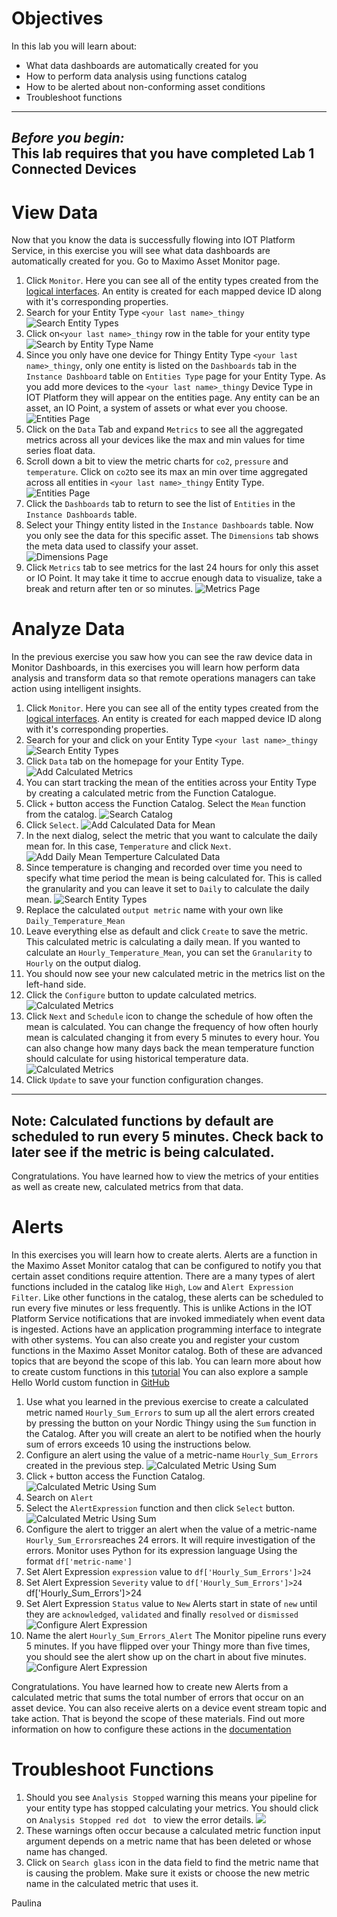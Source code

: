 # Objectives
In this lab you will learn about:

* What data dashboards are automatically created for you
* How to perform data analysis using functions catalog
* How to be alerted about non-conforming asset conditions
* Troubleshoot functions
---
*Before you begin:*  
This lab requires that you have completed Lab 1 Connected Devices
---

# View Data
Now that you know the data is successfully flowing into IOT Platform Service, in this exercise you will see what data dashboards are automatically created for you. Go to Maximo Asset Monitor page.

1. Click `Monitor`. Here you can see all of the entity types created from the [logical interfaces](https://www.ibm.com/support/knowledgecenter/SSQP8H/iot/developing/connect.html).  An entity is created for each mapped device ID along with it's corresponding properties.
2.  Search for your Entity Type `<your last name>_thingy`
![Search Entity Types](img/i73.png) &nbsp;  
3.  Click on`<your last name>_thingy` row in the table for your entity type
![Search by Entity Type Name](img/i74.png) &nbsp;  
4.  Since you only have one device for Thingy Entity Type `<your last name>_thingy`, only one entity is listed on the `Dashboards` tab in the `Instance Dashboard` table on `Entities Type` page for your Entity Type.  As you add more devices to the `<your last name>_thingy` Device Type in IOT Platform they will appear on the entities page.  Any entity can be an asset, an IO Point, a system of assets or what ever you choose.
![Entities Page](img/i75.png) &nbsp;   
5.  Click on the `Data` Tab and expand `Metrics` to see all the aggregated metrics across all your devices like the max and min values for time series float data.
6.  Scroll down a bit to view the metric charts for `co2`, `pressure` and `temperature`.  Click on `co2`to see its max an min over time aggregated across all entities in `<your last name>_thingy` Entity Type.
![Entities Page](img/i76.png) &nbsp;
7.  Click the `Dashboards` tab to return to see the list of `Entities` in the `Instance Dashboards` table.  
8.  Select your Thingy entity listed in the `Instance Dashboards` table.  Now you only see the data for this specific asset.  The `Dimensions` tab shows the meta data used to classify your asset.  
![Dimensions Page](img/i77.png) &nbsp;
9.  Click `Metrics` tab to see metrics for the last 24 hours for only this asset or IO Point. It may take it time to accrue enough data to visualize, take a break and return after ten or so minutes.
![Metrics Page](img/i78.png) &nbsp;  

# Analyze Data
In the previous exercise you saw how you can see the raw device data in Monitor Dashboards, in this exercises you will learn how perform data analysis and transform data so that remote operations managers can take action using intelligent insights.  

1.  Click `Monitor`. Here you can see all of the entity types created from the [logical interfaces](https://www.ibm.com/support/knowledgecenter/SSQP8H/iot/developing/connect.html).  An entity is created for each mapped device ID along with it's corresponding properties.
2.  Search for your and click on your Entity Type `<your last name>_thingy`
![Search Entity Types](img/i73.png) &nbsp;   
3.  Click `Data` tab  on the homepage for your Entity Type.
![Add Calculated Metrics](img/i74.png) &nbsp;  
4.  You can start tracking the mean of the entities across your Entity Type by creating a calculated metric from the Function Catalogue.
5.  Click `+` button access the Function Catalog.  Select the `Mean` function from the catalog. 
![Search Catalog](img/i79.png) &nbsp;
6.  Click `Select`.
![Add Calculated Data for Mean](img/i80.png) &nbsp;
7.  In the next dialog, select the metric that you want to calculate the daily mean for. In this case, `Temperature` and click `Next`.
![Add Daily Mean Temperture Calculated Data](img/i81.png) &nbsp;
8.  Since temperature is changing and recorded over time you need to specify what time period the mean is being calculated for.   This is called the granularity and you can leave it set to `Daily` to calculate the daily mean.
![Search Entity Types](img/i82.png) &nbsp;
9.  Replace the calculated `output metric` name with your own like `Daily_Temperature_Mean`
10.  Leave everything else as default and click `Create` to save the metric.  This calculated metric is calculating a daily mean. If you wanted to calculate an `Hourly_Temperature_Mean`, you can set the `Granularity` to `Hourly` on the output dialog.
11.  You should now see your new calculated metric in the metrics list on the left-hand side.
12.  Click the `Configure` button to update calculated metrics.
![Calculated Metrics](img/i83.png) &nbsp;  
13.  Click `Next` and `Schedule` icon to change the schedule of how often the mean is calculated.  You can change the frequency of how often hourly mean is calculated changing it from every 5 minutes to every hour.   You can also change how many days back the mean temperature function should calculate for using historical temperature data.    
![Calculated Metrics](img/i84.png) &nbsp;  
14.  Click `Update` to save your function configuration changes.
---
**Note:**
Calculated functions by default are scheduled to run every 5 minutes.  Check back to later see if the metric is being calculated.
---
 Congratulations.  You have learned how to view the metrics of your entities as well as create new, calculated metrics from that data.

# Alerts

In this exercises you will learn how to create alerts. Alerts are a function in the Maximo Asset Monitor catalog that can be configured to notify you that certain asset conditions require attention.  There are a many types of alert functions included in the catalog like `High`, `Low` and `Alert Expression Filter`.  Like other functions in the catalog, these alerts can be scheduled to run every five minutes or less frequently.  This is unlike Actions in the IOT Platform Service notifications that are invoked immediately when event data is ingested. Actions have an application programming interface to integrate with other systems.  You can also create you and register your custom functions in the Maximo Asset Monitor catalog.  Both of these are advanced topics that are beyond the scope of this lab. You can learn more about how to create custom functions in this [tutorial](https://www.ibm.com/support/knowledgecenter/en/SSQP8H/iot/analytics/tutorials/as_adding_complex_function_tutorial.html)  You can also explore a sample Hello World custom function in [GitHub](https://github.com/madendorff/functions)

1. Use what you learned in the previous exercise to create a calculated metric named `Hourly_Sum_Errors` to sum up all the alert errors created by pressing the button on your Nordic Thingy using the `Sum` function in the Catalog.  After you will create an alert to be notified when the hourly sum of errors exceeds 10 using the instructions below.
2. Configure an alert using the value of a metric-name `Hourly_Sum_Errors` created in the previous step. ![Calculated Metric Using Sum](img/i85.png) &nbsp;  
3. Click `+` button access the Function Catalog.  ![Calculated Metric Using Sum](img/i79.png) &nbsp;  
4. Search on `Alert`
5. Select the `AlertExpression` function and then click `Select` button.  ![Calculated Metric Using Sum](img/i86.png) &nbsp;  
6. Configure the alert to trigger an alert when the value of a metric-name `Hourly_Sum_Errors`reaches 24 errors.  It will require investigation of the errors.  Monitor uses Python for its expression language  Using the format `df['metric-name']`
7.  Set Alert Expression `expression` value to `df['Hourly_Sum_Errors']>24`
8.  Set Alert Expression `Severity` value to `df['Hourly_Sum_Errors']>24`
df['Hourly_Sum_Errors']>24
9.  Set Alert Expression `Status` value to `New`  Alerts start in state of `new` until they are `acknowledged`, `validated` and finally `resolved` or `dismissed` ![Configure Alert Expression](img/i87.png) &nbsp;  
10.  Name the alert `Hourly_Sum_Errors_Alert`  The Monitor pipeline runs every 5 minutes.  If you have flipped over your Thingy more than five times, you should see the alert show up on the chart in about five minutes.  ![Configure Alert Expression](img/i88.png) &nbsp;

Congratulations.  You have learned how to create new Alerts from a calculated metric that sums the total number of errors that occur on an asset device.  You can also receive alerts on a device event stream topic and take action. That is beyond the scope of these materials. Find out more information on how to configure these actions in the [documentation](https://www.ibm.com/support/knowledgecenter/en/SSQP8H/iot/analytics/as_custom_actions.html)


# Troubleshoot Functions

1.  Should you see `Analysis Stopped` warning this means your pipeline for your entity type has stopped calculating your metrics. You should click on `Analysis Stopped red dot ` to view the error details.  ![](img/i99.png) &nbsp;
2.  These warnings often occur because a calculated metric function input argument depends on a metric name that has been deleted or whose name has changed.   
3.  Click on `Search glass` icon in the data field to find the metric name that is causing the problem.  Make sure it exists or choose the new metric name in the calculated metric that uses it.


Paulina
